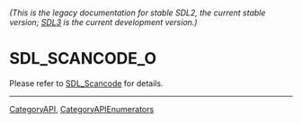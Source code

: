 ###### (This is the legacy documentation for stable SDL2, the current stable version; [SDL3](https://wiki.libsdl.org/SDL3/) is the current development version.)
# SDL_SCANCODE_O

Please refer to [SDL_Scancode](SDL_Scancode) for details.

----
[CategoryAPI](CategoryAPI), [CategoryAPIEnumerators](CategoryAPIEnumerators)

